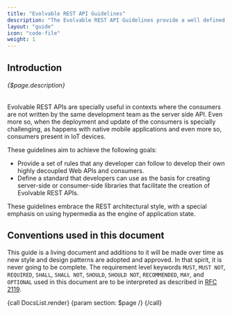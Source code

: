 ```yaml
---
title: "Evolvable REST API Guidelines"
description: "The Evolvable REST API Guidelines provide a well defined set of mandatory and recommended rules for REST APIs designed to achieve a high degree of decoupling of API providers and all of its consumers. This decoupling allows the API to evolve over time without breaking any of the consumers."
layout: "guide"
icon: "code-file"
weight: 1
---
```

<article id="1">

## Introduction

###### {$page.description}

Evolvable REST APIs are specially useful in contexts where the consumers are not written by the same development team as the server side API. Even more so, when the deployment and update of the consumers is specially challenging, as happens with native mobile applications and even more so, consumers present in IoT devices.

These guidelines aim to achieve the following goals:
- Provide a set of rules that any developer can follow to develop their own highly decoupled Web APIs and consumers.
- Define a standard that developers can use as the basis for creating server-side or consumer-side libraries that facilitate the creation of Evolvable REST APIs.

These guidelines embrace the REST architectural style, with a special emphasis on using hypermedia as the engine of application state.
</article>

<article id="2">

## Conventions used in this document

This guide is a living document and additions to it will be made over time as new style and design patterns are adopted and approved. In that spirit, it is never going to be complete. The requirement level keywords `MUST`, `MUST NOT`, `REQUIRED`, `SHALL`, `SHALL NOT`, `SHOULD`, `SHOULD NOT`, `RECOMMENDED`, `MAY`, and `OPTIONAL` used in this document are to be interpreted as described in [RFC 2119](https://www.ietf.org/rfc/rfc2119.txt).


{call DocsList.render}
	{param section: $page /}
{/call}
</article>
